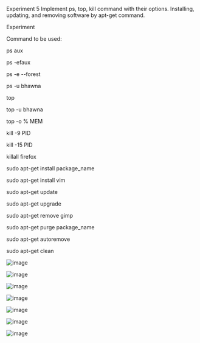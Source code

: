 Experiment 5
Implement ps, top, kill command with their options. Installing, updating, and removing software by apt-get command.

Experiment

Command to be used:

ps aux

ps -efaux

ps -e --forest

ps -u bhawna

top

top -u bhawna

top -o % MEM

kill -9 PID

kill -15 PID

killall firefox

sudo apt-get install package_name

sudo apt-get install vim

sudo apt-get update

sudo apt-get upgrade

sudo apt-get remove gimp

sudo apt-get purge package_name

sudo apt-get autoremove

sudo apt-get clean

![image](https://github.com/user-attachments/assets/b9ae41f7-83e6-490f-9a68-5f7a266bdf57)

![image](https://github.com/user-attachments/assets/a19695cc-dee5-4feb-88aa-79e63ab44870)

![image](https://github.com/user-attachments/assets/55ce617e-5d99-4879-bf33-ada0ea63fc9e)

![image](https://github.com/user-attachments/assets/fded205a-a4ca-41b1-9bd1-fcb1d6587b5f)

![image](https://github.com/user-attachments/assets/634921b1-47e3-4274-a60c-b067e8c5efc8)

![image](https://github.com/user-attachments/assets/a8bd95a5-a8c8-40c2-bf8e-68eeccca7624)

![image](https://github.com/user-attachments/assets/ecdb5217-5624-447f-bc84-6db777cca36c)


